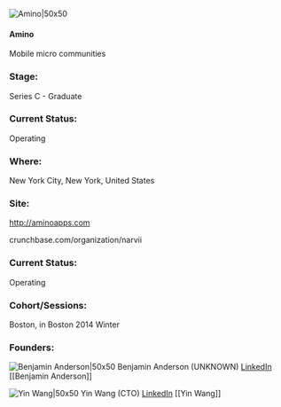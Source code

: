 

![Amino|50x50](https://apimg.techstars.com/connect/images/image_files/535e/d25a/38a8/9535/6700/0005/original/amino_logo.jpg)

#### Amino
Mobile micro communities

### Stage: 
Series C - Graduate 

### Current Status: 
Operating

### Where:
New York City, New York, United States

### Site:
http://aminoapps.com



crunchbase.com/organization/narvii

### Current Status: 
Operating

### Cohort/Sessions: 
Boston, in Boston 2014 Winter

### Founders: 

![Benjamin Anderson|50x50](https://apimg.techstars.com/connect/images/image_files/534c/899c/046a/8358/9700/0001/original/Ben_Anderson.jpg) Benjamin Anderson (UNKNOWN) [LinkedIn](https://linkedin.com/in/benjamin-anderson-6aab0914) [[Benjamin Anderson]]

![Yin Wang|50x50](https://apimg.techstars.com/connect/images/image_files/534c/5df8/5fd3/81af/6900/0003/original/Yin_Wang.jpg) Yin Wang (CTO) [LinkedIn](https://linkedin.com/in/yinwang7) [[Yin Wang]]


